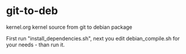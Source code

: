 # git-to-deb
kernel.org kernel source from git to debian package

First run "install_dependencies.sh", next you edit debian_compile.sh for your needs - than run it.

